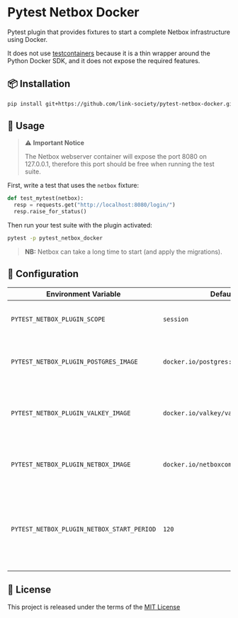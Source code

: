 # Pytest Netbox Docker

Pytest plugin that provides fixtures to start a complete Netbox infrastructure
using Docker.

It does not use [testcontainers](https://testcontainers.com/) because it is a
thin wrapper around the Python Docker SDK, and it does not expose the required
features.

## :package: Installation

```bash
pip install git+https://github.com/link-society/pytest-netbox-docker.git
```

## :hammer: Usage

> :warning: **Important Notice**
>
> The Netbox webserver container will expose the port 8080 on 127.0.0.1,
> therefore this port should be free when running the test suite.

First, write a test that uses the `netbox` fixture:

```python
def test_mytest(netbox):
  resp = requests.get("http://localhost:8080/login/")
  resp.raise_for_status()
```

Then run your test suite with the plugin activated:

```bash
pytest -p pytest_netbox_docker
```

> **NB:** Netbox can take a long time to start (and apply the migrations).

## :wrench: Configuration

| Environment Variable | Default Value | Description |
| --- | --- | --- |
| `PYTEST_NETBOX_PLUGIN_SCOPE` | `session` | Scope of the fixtures for the test suite |
| `PYTEST_NETBOX_PLUGIN_POSTGRES_IMAGE` | `docker.io/postgres:17-alpine` | Docker image to use for Netbox's database |
| `PYTEST_NETBOX_PLUGIN_VALKEY_IMAGE` | `docker.io/valkey/valkey:8.0-alpine` | Docker image to use for Netbox's cache and queue |
| `PYTEST_NETBOX_PLUGIN_NETBOX_IMAGE` | `docker.io/netboxcommunity/netbox:latest` | Docker image to use for Netbox itself |
| `PYTEST_NETBOX_PLUGIN_NETBOX_START_PERIOD` | `120` | Duration (in seconds) to wait for Netbox to start before considering the container "unhealthy" |

## :memo: License

This project is released under the terms of the [MIT License](./LICENSE.txt)
